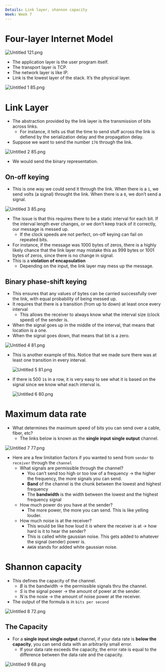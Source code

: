 ```yaml
---
Details: Link layer, shannon capacity
Week: Week 7
---
```

# Four-layer Internet Model

![Untitled 121.png](../../attachments/Untitled%20121.png)

- The application layer is the user program itself.
- The transport layer is TCP.
- The network layer is like IP.
- Link is the lowest layer of the stack. It’s the physical layer.

![Untitled 1 85.png](../../attachments/Untitled%201%2085.png)

# Link Layer

- The abstraction provided by the link layer is the transmission of bits across links.
    - For instance, it tells us that the time to send stuff across the link is defiend by the serialization delay and the propagation delay.
- Suppose we want to send the number `176` through the link.

![Untitled 2 85.png](../../attachments/Untitled%202%2085.png)

- We would send the binary representation.

## On-off keying

- This is one way we could send it through the link. When there is a `1`, we send volts (a signal) throught the link. When there is a `0`, we don’t send a signal.

![Untitled 3 85.png](../../attachments/Untitled%203%2085.png)

- The issue is that this requires there to be a static interval for each bit. If the interval length ever changes, or we don’t keep track of it correctly, our message is messed up.
    - If the clock speeds are not perfect, on-off keying can fail on repeated bits.
- For instance, if the message was 1000 bytes of zeros, there is a highly likely chance that the link layer may mistake this as 999 bytes or 1001 bytes of zeros, since there is no change in signal.
- This is a **violation of encapsulation**
    - Depending on the input, the link layer may mess up the message.

## Binary phase-shift keying

- This ensures that any values of bytes can be carried successfully over the link, with equal probability of being messed up.
- It requires that there is a transition (from up to down) at least once every interval
    - This allows the receiver to always know what the interval size (clock speed) of the sender is.
- When the signal goes up in the middle of the interval, that means that location is a one.
- When the signal goes down, that means that bit is a zero.

![Untitled 4 81.png](../../attachments/Untitled%204%2081.png)

- This is another example of this. Notice that we made sure there was at least one transition in every interval.
    
    ![Untitled 5 81.png](../../attachments/Untitled%205%2081.png)
    
- If there is 500 `1`s in a row, it is very easy to see what it is based on the signal since we know what each interval is.
    
    ![Untitled 6 80.png](../../attachments/Untitled%206%2080.png)
    

# Maximum data rate

- What determines the maximum speed of bits you can send over a cable, fiber, etc?
    - The links below is known as the **single input single output** channel.

![Untitled 7 77.png](../../attachments/Untitled%207%2077.png)

- Here are a few limitation factors if you wanted to send from `sender` to `receiver` through the `channel`
    - What signals are permissible through the channel?
        - You can’t send too high or too low of a frequency → the higher the frequency, the more signals you can send.
        - **Band** of the channel is the chunk between the lowest and highest frequency
        - The **bandwidth** is the width between the lowest and the highest frequency signal
    - How much power do you have at the sender?
        - The more power, the more you can send. This is like yelling louder.
    - How much noise is at the receiver?
        - This would be like how loud it is where the receiver is at → how hard is it to hear the sender?
        - This is called white gaussian noise. This gets added to whatever the signal (sender) power is.
        - `AWGN` stands for added white gaussian noise.

# Shannon capacity

- This defines the capacity of the channel.
    - $B$﻿ is the bandwidth → the permissible signals thru the channel.
    - $S$﻿ is the signal power → the amount of power at the sender.
    - $N$﻿ is the nosie → the amount of noise power at the receiver.
- The output of the formula is in `bits per second`

![Untitled 8 72.png](../../attachments/Untitled%208%2072.png)

## The Capacity

- For a **single input single output** channel, if your data rate is **below the capacity**, you can send data with an arbitrarily small error.
    - If your data rate exceeds the capacity, the error rate is equal to the difference between the data rate and the capacity.

![Untitled 9 68.png](../../attachments/Untitled%209%2068.png)